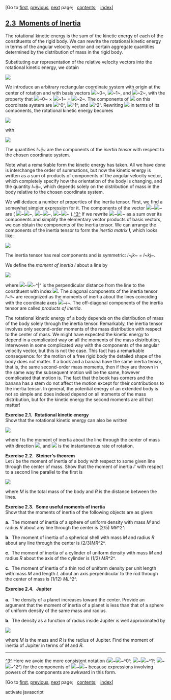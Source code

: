 <div class="navigation">

[Go to <span>[first](book.html),
[previous](book-Z-H-22.html)</span><span>,
[next](book-Z-H-24.html)</span> page<span>;
  </span><span>[contents](book-Z-H-4.html#%_toc_start)</span><span><span>;
  </span>[index](book-Z-H-82.html#%_index_start)</span>]

</div>

[2.3  Moments of Inertia](book-Z-H-4.html#%_toc_%_sec_2.3)
----------------------------------------------------------

The rotational kinetic energy is the sum of the kinetic energy of each
of the constituents of the rigid body. We can rewrite the rotational
kinetic energy in terms of the angular velocity vector and certain
aggregate quantities determined by the distribution of mass in the rigid
body.

Substituting our representation of the relative velocity vectors into
the rotational kinetic energy, we obtain

<div align="left">

![](chap2-Z-G-12.gif)

</div>

We introduce an arbitrary rectangular coordinate system with origin at
the center of rotation and with basis vectors ![](chap2-Z-G-D-9.gif)~0~,
![](chap2-Z-G-D-9.gif)~1~, and ![](chap2-Z-G-D-9.gif)~2~, with the
property that ![](chap2-Z-G-D-9.gif)~0~ × ![](chap2-Z-G-D-9.gif)~1~ =
![](chap2-Z-G-D-9.gif)~2~. The components of ![](chap2-Z-G-D-8.gif) on
this coordinate system are ![](chap1-Z-G-D-23.gif)^0^,
![](chap1-Z-G-D-23.gif)^1^, and ![](chap1-Z-G-D-23.gif)^2^. Rewriting
![](chap2-Z-G-D-8.gif) in terms of its components, the rotational
kinetic energy becomes

<div align="left">

![](chap2-Z-G-13.gif)

</div>

with

<div align="left">

![](chap2-Z-G-14.gif)

</div>

The quantities *I*~*ij*~ are the components of the *inertia tensor* with
respect to the chosen coordinate system.

Note what a remarkable form the kinetic energy has taken. All we have
done is interchange the order of summations, but now the kinetic energy
is written as a sum of products of components of the angular velocity
vector, which completely specify how the orientation of the body is
changing, and the quantity *I*~*ij*~, which depends solely on the
distribution of mass in the body relative to the chosen coordinate
system.

We will deduce a number of properties of the inertia tensor. First, we
find a somewhat simpler expression for it. The components of the vector
![](chap2-Z-G-D-3.gif)~![](chap1-Z-G-D-21.gif)~ are (
![](chap1-Z-G-D-18.gif)~![](chap1-Z-G-D-21.gif)~,
![](chap1-Z-G-D-13.gif)~![](chap1-Z-G-D-21.gif)~,
![](chap2-Z-G-D-10.gif)~![](chap1-Z-G-D-21.gif)~
).[^3^](#footnote_Temp_177) If we rewrite
![](chap2-Z-G-D-3.gif)~![](chap1-Z-G-D-21.gif)~ as a sum over its
components and simplify the elementary vector products of basis vectors,
we can obtain the components of the inertia tensor. We can arrange the
components of the inertia tensor to form the *inertia matrix* ***I***,
which looks like:

<div align="left">

![](chap2-Z-G-15.gif)

</div>

The inertia tensor has real components and is symmetric: *I*~*jk*~ =
*I*~*kj*~.

We define the *moment of inertia* *I* about a line by

<div align="left">

![](chap2-Z-G-16.gif)

</div>

where ![](chap1-Z-G-D-18.gif)~![](chap1-Z-G-D-21.gif)~^|^ is the
perpendicular distance from the line to the constituent with index
![](chap1-Z-G-D-21.gif). The diagonal components of the inertia tensor
*I*~*ii*~ are recognized as the moments of inertia about the lines
coinciding with the coordinate axes ![](chap2-Z-G-D-9.gif)~*i*~. The
off-diagonal components of the inertia tensor are called *products of
inertia*.

The rotational kinetic energy of a body depends on the distribution of
mass of the body solely through the inertia tensor. Remarkably, the
inertia tensor involves only second-order moments of the mass
distribution with respect to the center of mass. We might have expected
the kinetic energy to depend in a complicated way on all the moments of
the mass distribution, interwoven in some complicated way with the
components of the angular velocity vector, but this is not the case.
This fact has a remarkable consequence: for the motion of a free rigid
body the detailed shape of the body does not matter. If a book and a
banana have the same inertia tensor, that is, the same second-order mass
moments, then if they are thrown in the same way the subsequent motion
will be the same, however complicated that motion is. The fact that the
book has corners and the banana has a stem do not affect the motion
except for their contributions to the inertia tensor. In general, the
potential energy of an extended body is not so simple and does indeed
depend on all moments of the mass distribution, but for the kinetic
energy the second moments are all that matter!

**Exercise 2.1.**  **Rotational kinetic energy**\
 Show that the rotational kinetic energy can also be written

<div align="left">

![](chap2-Z-G-17.gif)

</div>

where *I* is the moment of inertia about the line through the center of
mass with direction ![](chap2-Z-G-D-11.gif), and ![](chap1-Z-G-D-23.gif)
is the instantaneous rate of rotation.

**Exercise 2.2.**  **Steiner's theorem**\
 Let *I* be the moment of inertia of a body with respect to some given
line through the center of mass. Show that the moment of inertia *I*'
with respect to a second line parallel to the first is

<div align="left">

![](chap2-Z-G-18.gif)

</div>

where *M* is the total mass of the body and *R* is the distance between
the lines.

**Exercise 2.3.**  **Some useful moments of inertia**\
 Show that the moments of inertia of the following objects are as given:

**a**.  The moment of inertia of a sphere of uniform density with mass
*M* and radius *R* about any line through the center is (2/5) *MR*^2^.

**b**.  The moment of inertia of a spherical shell with mass *M* and
radius *R* about any line through the center is (2/3)*MR*^2^.

**c**.  The moment of inertia of a cylinder of uniform density with mass
*M* and radius *R* about the axis of the cylinder is (1/2) *MR*^2^.

**c**.  The moment of inertia of a thin rod of uniform density per unit
length with mass *M* and length *L* about an axis perpendicular to the
rod through the center of mass is (1/12) *ML*^2^.

**Exercise 2.4.**  **Jupiter**\
\
**a**.  The density of a planet increases toward the center. Provide an
argument that the moment of inertia of a planet is less than that of a
sphere of uniform density of the same mass and radius.

**b**.  The density as a function of radius inside Jupiter is well
approximated by

<div align="left">

![](chap2-Z-G-19.gif)

</div>

where *M* is the mass and *R* is the radius of Jupiter. Find the moment
of inertia of Jupiter in terms of *M* and *R*.

<div class="smallprint">

------------------------------------------------------------------------

</div>

<div class="footnote">

[^3^](#call_footnote_Temp_177) Here we avoid the more consistent
notation (![](chap1-Z-G-D-18.gif)~![](chap1-Z-G-D-21.gif)~^0^,
![](chap1-Z-G-D-18.gif)~![](chap1-Z-G-D-21.gif)~^1^,
![](chap1-Z-G-D-18.gif)~![](chap1-Z-G-D-21.gif)~^2^) for the components
of ![](chap2-Z-G-D-3.gif)~![](chap1-Z-G-D-21.gif)~ because expressions
involving powers of the components are awkward in this form.

</div>

<div class="navigation">

[Go to <span>[first](book.html),
[previous](book-Z-H-22.html)</span><span>,
[next](book-Z-H-24.html)</span> page<span>;
  </span><span>[contents](book-Z-H-4.html#%_toc_start)</span><span><span>;
  </span>[index](book-Z-H-82.html#%_index_start)</span>]

</div>

activate javascript

